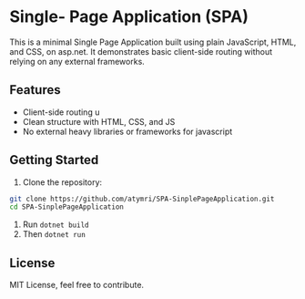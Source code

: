 # Single- Page Application (SPA)

This is a minimal Single Page Application built using plain JavaScript, HTML, and CSS, on asp.net.
It demonstrates basic client-side routing without relying on any external frameworks.

## Features

* Client-side routing u
* Clean structure with HTML, CSS, and JS
* No external heavy libraries or frameworks for javascript


## Getting Started

1. Clone the repository:

```bash
git clone https://github.com/atymri/SPA-SinplePageApplication.git
cd SPA-SinplePageApplication
```
1. Run  `dotnet build`
2. Then `dotnet run`

## License

MIT License, feel free to contribute.
